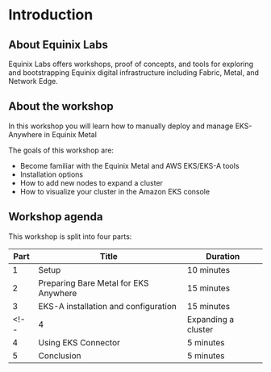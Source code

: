# Introduction

## About Equinix Labs

Equinix Labs offers workshops, proof of concepts, and tools for exploring and bootstrapping Equinix digital infrastructure including Fabric, Metal, and Network Edge.

## About the workshop

In this workshop you will learn how to manually deploy and manage EKS-Anywhere in Equinix Metal

The goals of this workshop are:

* Become familiar with the Equinix Metal and AWS EKS/EKS-A tools
* Installation options
* How to add new nodes to expand a cluster
* How to visualize your cluster in the Amazon EKS console

## Workshop agenda

This workshop is split into four parts:

| Part | Title | Duration |
| - | - | - |
| 1 | Setup | 10 minutes |
| 2 | Preparing Bare Metal for EKS Anywhere | 15 minutes |
| 3 | EKS-A installation and configuration | 15 minutes |
<!-- | 4 | Expanding a cluster | 10 minutes | -->
| 4 | Using EKS Connector | 5 minutes |
| 5 | Conclusion | 5 minutes |
